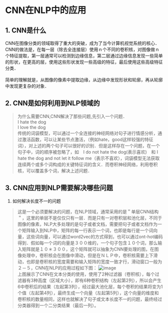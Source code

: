 # CNN在NLP中的应用
## 1. CNN是什么
CNN在图像分类的领域取得了重大的突破，成为了当今计算机视觉系统的核心．CNN的做法是，在每一层（除去全连接层）使用ｎ个不同的卷积核，对图像做ｎ个特征提取，第一层通常可以检测到边缘信息，第二层通过边缘信息发现一些简单的形状，在更高的层，使用这些形状发现一些高级的特征，最后使用这些高级特征分类．<br><br>
简单的理解就是，从图像的像素中提取边缘，从边缘中发现形状和轮廓，再从轮廓中发现更复杂的对象．
## 2. CNN是如何利用到NLP领域的
>为什么需要CNN,CNN解决了那些问题,先引入一个问题．<br>
I hate the dog<br>
I love the dog<br>
传统的词袋模型，可以通过一个全连接的神经网络对句子进行情感分析，通过激活函数，可以让某些节点激活，（例如hate，good这样较强的特征词），对上述的两个句子可以很好的识别．但是这样存在一个问题，在一个句子中，词的顺序被忽略了，如　I do not hate the dog(表示喜欢)　和 I hate the dog and not let it follow me（表示不喜欢），词袋模型无法获取连续两个或多个词构成的关键特征词的含义．而卷积神经网络，利用卷积核，可以覆盖多个词，解决上述问题．



## 3. CNN应用到NLP需要解决哪些问题
1. 如何解决长度不一的问题
>这是一个必须要解决的问题，在NLP领域，通常采用的是＂单层CNN结构＂，这里的单层不是仅仅只有一层．而是只有一对卷积层和池化层，不同于图像的像素，NLP大多处理的是句子或者文档，需要把句子或者文档作为一个矩阵输入到NLP中，矩阵的每一行表示一个词，也即是每行是一个词向量，这些词向量，可以通过word2vec的方式得到，也可以通过ont-hot编码得到．假如每一个词的向量是３００维的，一个句子包含１０个词，那么输入矩阵就是１０＊３００，这个矩阵就可以抽象为CNN要处理的图，在图像处理中，卷积核会在图像中滑动，但是在ＮＬＰ中，卷积核需要上下滑动，也即是卷积核的宽度需要和输入矩阵的宽度一致才行，滑动窗口一般为２－５，CNN在NLP的应用过程如下图：
 ![image](https://github.com/liupeng0606/NLP/1.png)<br>
>上图展示了CNN在文本分类的使用，使用了2种过滤器（卷积核），每个过滤器有3种高度（区域大小），即有6种卷积结构（左起第2列），所以会产生6中卷积后的结果（左起第3列），经过最大池化层，每个卷积的结果将变为1个值（左起第4列），最终生成一个向量（左起第5列），这个向量的维度和卷积核的数量相同，这样也就解决了句子或文本长度不一的问题，最终经过分类器得到一个二分类结果（最后一列）。

